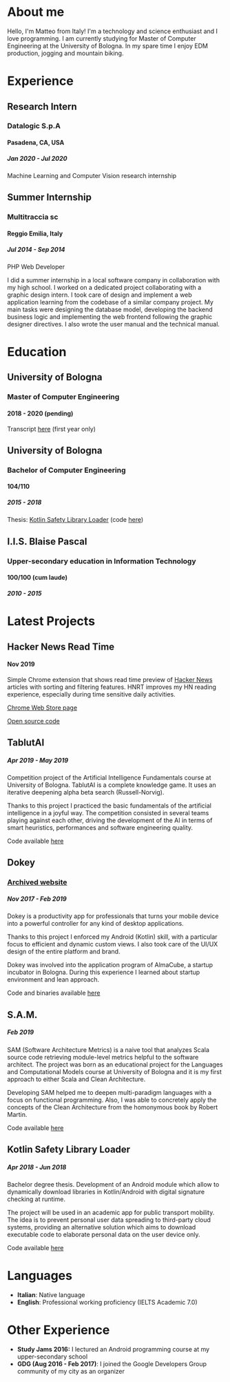 # About me

Hello, I'm Matteo from Italy! I'm a technology and science enthusiast and I love programming.
I am currently studying for Master of Computer Engineering at the University of Bologna.
In my spare time I enjoy EDM production, jogging and mountain biking.

# Experience

## Research Intern
### Datalogic S.p.A
#### Pasadena, CA, USA
##### Jan 2020 - Jul 2020

Machine Learning and Computer Vision research internship

## Summer Internship
### Multitraccia sc
#### Reggio Emilia, Italy
##### Jul 2014 - Sep 2014

PHP Web Developer

I did a summer internship in a local software company in collaboration with my high school. I worked on a dedicated project collaborating with a graphic design intern. I took care of design and implement a web application learning from the codebase of a similar company project. My main tasks were designing the database model, developing the backend business logic and implementing the web frontend following the graphic designer directives. I also wrote the user manual and the technical manual.

# Education

## University of Bologna
### Master of Computer Engineering
#### 2018 - 2020 (pending)

Transcript [here](res/Transcript.pdf) (first year only)

## University of Bologna
### Bachelor of Computer Engineering
#### 104/110
##### 2015 - 2018

Thesis: [Kotlin Safety Library Loader](res/Thesis.pdf) (code [here](https://github.com/arabello/KSLL))

## I.I.S. Blaise Pascal
### Upper-secondary education in Information Technology
#### 100/100 (cum laude)
##### 2010 - 2015

# Latest Projects

## Hacker News Read Time
#### Nov 2019

Simple Chrome extension that shows read time preview of [Hacker News](https://news.ycombinator.com/) articles with sorting and filtering features. HNRT improves my HN reading experience, especially during time sensitive daily activities.

[Chrome Web Store page](https://chrome.google.com/webstore/detail/hacker-news-read-time/pomamnlfeifpmdjolclofcnhfgfenhil)

[Open source code](https://github.com/arabello/hn-read-time)

## TablutAI
##### Apr 2019 - May 2019

Competition project of the Artificial Intelligence Fundamentals course at University of Bologna. TablutAI is a complete knowledge game. It uses an iterative deepening alpha beta search (Russell-Norvig).

Thanks to this project I practiced the basic fundamentals of the artificial intelligence in a joyful way. The competition consisted in several teams playing against each other, driving the development of the AI in terms of smart heuristics, performances and software engineering quality.

Code available [here](https://github.com/arabello/tablutai)

## Dokey
### [Archived website](https://www.matteopellegrino.me/dokey-web/)
##### Nov 2017 - Feb 2019

Dokey is a productivity app for professionals that turns your mobile device into a powerful controller for any kind of desktop applications.

Thanks to this project I enforced my Android (Kotlin) skill, with a particular focus to efficient and dynamic custom views. I also took care of the UI/UX design of the entire platform and brand.

Dokey was involved into the application program of AlmaCube, a startup incubator in Bologna. During this experience I learned about startup environment and lean approach.

Code and binaries available [here](https://github.com/arabello/dokey-android)

## S.A.M.
##### Feb 2019

SAM (Software Architecture Metrics) is a naive tool that analyzes Scala source code retrieving module-level metrics helpful to the software architect. The project was born as an educational project for the Languages and Computational Models course at University of Bologna and it is my first approach to either Scala and Clean Architecture.

Developing SAM helped me to deepen multi-paradigm languages with a focus on functional programming. Also, I was able to concretely apply the concepts of the Clean Architecture from the homonymous book by Robert Martin.

Code available [here](https://github.com/arabello/sam)

## Kotlin Safety Library Loader
##### Apr 2018 - Jun 2018

Bachelor degree thesis. Development of an Android module which allow to dynamically download libraries in Kotlin/Android with digital signature checking at runtime. 

The project will be used in an academic app for public transport mobility. The idea is to prevent personal user data spreading to third-party cloud systems, providing an alternative solution which aims to download executable code to elaborate personal data on the user device only.

Code available [here](https://github.com/arabello/KSLL)

# Languages

- __Italian__: Native language
- __English__: Professional working proficiency (IELTS Academic 7.0)

# Other Experience

- __Study Jams 2016:__ I lectured an Android programming course at my upper-secondary school
- __GDG (Aug 2016 - Feb 2017)__: I joined the Google Developers Group community of my city as an organizer
